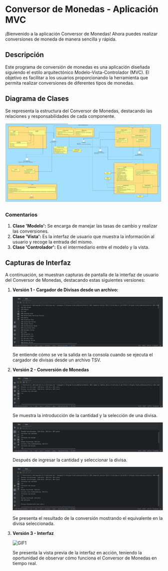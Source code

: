 # Conversor de Monedas - Aplicación MVC

¡Bienvenido a la aplicación Conversor de Monedas! Ahora puedes realizar conversiones de moneda de manera sencilla y rápida.

## Descripción

Este programa de conversión de monedas es una aplicación diseñada siguiendo el estilo arquitectónico Modelo-Vista-Controlador (MVC). El objetivo es facilitar a los usuarios proporcionando la herramienta que permita realizar conversiones de diferentes tipos de monedas.

## Diagrama de Clases

Se representa la estructura del Conversor de Monedas, destacando las relaciones y responsabilidades de cada componente.

![MoneyCalculator-UML-Diagram](https://github.com/JericoLuzardoMiranda/IS2-MoneyCalculator/blob/0e8de0c3563c9f525bc99db353f8a737d1d41ba4/MoneyCalculator-UML-Diagram.jpg)

### Comentarios

1. **Clase 'Modelo':** Se encarga de manejar las tasas de cambio y realizar las conversiones.
2. **Clase 'Vista':** Es la interfaz de usuario que muestra la información al usuario y recoge la entrada del mismo.
3. **Clase 'Controlador':** Es el intermediario entre el modelo y la vista.

## Capturas de Interfaz

A continuación, se muestran capturas de pantalla de la interfaz de usuario del Conversor de Monedas, destacando estas siguientes versiones:

1. **Versión 1 - Cargador de Divisas desde un archivo:**

   ![screenshot1](https://github.com/JericoLuzardoMiranda/IS2-MoneyCalculator/blob/0e8de0c3563c9f525bc99db353f8a737d1d41ba4/screenshot/screenshot1.png)

   Se entiende cómo se ve la salida en la consola cuando se ejecuta el cargador de divisas desde un archivo TSV.

2. **Versión 2 - Conversión de Monedas**

   ![screenshot2](https://github.com/JericoLuzardoMiranda/IS2-MoneyCalculator/blob/0e8de0c3563c9f525bc99db353f8a737d1d41ba4/screenshot/screenshot2.png)

   Se muestra la introducción de la cantidad y la selección de una divisa.

   ![screenshot3](https://github.com/JericoLuzardoMiranda/IS2-MoneyCalculator/blob/0e8de0c3563c9f525bc99db353f8a737d1d41ba4/screenshot/screenshot3.png)

   Después de ingresar la cantidad y seleccionar la divisa.

   ![screenshot4](https://github.com/JericoLuzardoMiranda/IS2-MoneyCalculator/blob/0e8de0c3563c9f525bc99db353f8a737d1d41ba4/screenshot/screenshot4.png)

   Se presenta el resultado de la conversión mostrando el equivalente en la divisa seleccionada.

3. **Versión 3 - Interfaz**

   ![GIF1](https://github.com/JericoLuzardoMiranda/IS2-MoneyCalculator/blob/38eeed899434c6fbeefe180f0f7c22a93da8380a/screenshot/GIF1.gif)

   Se presenta la vista previa de la interfaz en acción, teniendo la oportunidad de observar cómo funciona el Conversor de Monedas en tiempo real.

